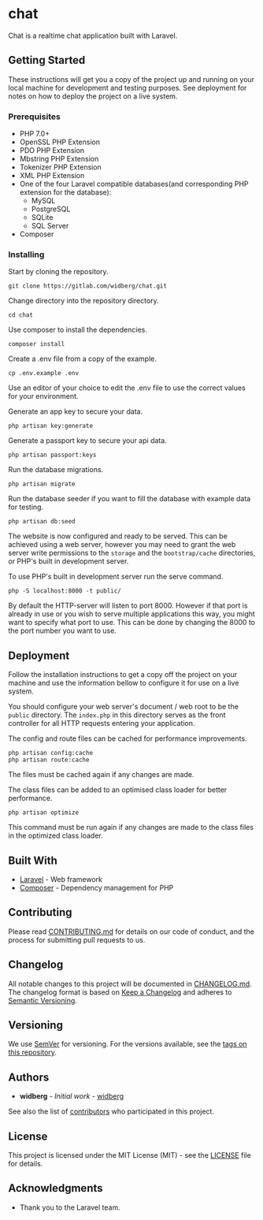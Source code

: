 # chat

Chat is a realtime chat application built with Laravel.

## Getting Started

These instructions will get you a copy of the project up and running on your local machine for development and testing purposes. See deployment for notes on how to deploy the project on a live system.

### Prerequisites

* PHP 7.0+
* OpenSSL PHP Extension
* PDO PHP Extension
* Mbstring PHP Extension
* Tokenizer PHP Extension
* XML PHP Extension
* One of the four Laravel compatible databases(and corresponding PHP extension for the database):
    * MySQL
    * PostgreSQL
    * SQLite
    * SQL Server
* Composer

### Installing

Start by cloning the repository.

```
git clone https://gitlab.com/widberg/chat.git
```

Change directory into the repository directory.

```
cd chat
```

Use composer to install the dependencies.

```
composer install
```

Create a .env file from a copy of the example.

```
cp .env.example .env
```

Use an editor of your choice to edit the .env file to use the correct values for your environment.

Generate an app key to secure your data.

```
php artisan key:generate
```

Generate a passport key to secure your api data.

```
php artisan passport:keys
```

Run the database migrations.

```
php artisan migrate
```

Run the database seeder if you want to fill the database with example data for testing.

```
php artisan db:seed
```

The website is now configured and ready to be served. This can be achieved using a web server, however you may need to grant the web server write permissions to the `storage` and the `bootstrap/cache` directories, or PHP's built in development server.

To use PHP's built in development server run the serve command.

```
php -S localhost:8000 -t public/
```

By default the HTTP-server will listen to port 8000. However if that port is already in use or you wish to serve multiple applications this way, you might want to specify what port to use. This can be done by changing the 8000 to the port number you want to use. 

## Deployment

Follow the installation instructions to get a copy off the project on your machine and use the information bellow to configure it for use on a live system.

You should configure your web server's document / web root to be the `public` directory. The `index.php` in this directory serves as the front controller for all HTTP requests entering your application.

The config and route files can be cached for performance improvements.

```
php artisan config:cache
php artisan route:cache
```

The files must be cached again if any changes are made.

The class files can be added to an optimised class loader for better performance.

```
php artisan optimize
```

This command must be run again if any changes are made to the class files in the optimized class loader.

## Built With

* [Laravel](https://laravel.com) - Web framework
* [Composer](https://getcomposer.org) - Dependency management for PHP

## Contributing

Please read [CONTRIBUTING.md](CONTRIBUTING.md) for details on our code of conduct, and the process for submitting pull requests to us.

## Changelog

All notable changes to this project will be documented in [CHANGELOG.md](CHANGELOG.md). The changelog format is based on [Keep a Changelog](http://keepachangelog.com/en/1.0.0/) and adheres to [Semantic Versioning](http://semver.org/spec/v2.0.0.html).

## Versioning

We use [SemVer](http://semver.org/spec/v2.0.0.html) for versioning. For the versions available, see the [tags on this repository](https://gitlab.com/widberg/chat/tags). 

## Authors

* **widberg** - *Initial work* - [widberg](https://gitlab.com/widberg)

See also the list of [contributors](https://gitlab.com/widberg/chat/graphs/master) who participated in this project.

## License

This project is licensed under the MIT License (MIT) - see the [LICENSE](LICENSE) file for details.

## Acknowledgments

* Thank you to the Laravel team.
